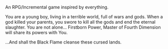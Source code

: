 An RPG/Incremental game inspired by everything.

You are a young boy, living in a terrible world, full of wars and gods. When a god killed your parents, you swore to kill all the gods and end the eternal slaughter. You are not alone... Firstborn Power, Master of Fourth Dimension will share its powers with You.

...And shall the Black Flame cleanse these cursed lands. 

